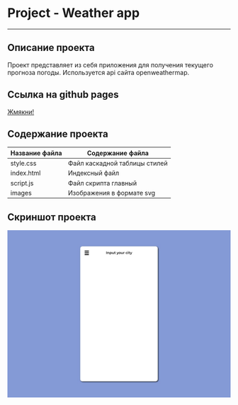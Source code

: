 # Project - Weather app
***
## Описание проекта
Проект представляет из себя приложения для получения текущего прогноза погоды. Используется api сайта openweathermap.
## Ссылка на github pages
[Жмякни!](https://walkingfrozenfish.github.io/weather-app/)

## Содержание проекта
Название файла  | Содержание файла
----------------|----------------------
style.css       | Файл каскадной таблицы стилей
index.html      | Индексный файл
script.js       | Файл скрипта главный
images          | Изображения в формате svg

## Скриншот проекта
![Скриншот](https://github.com/WalkingFrozenFish/weather-app/blob/main/img/weather.jpg)
